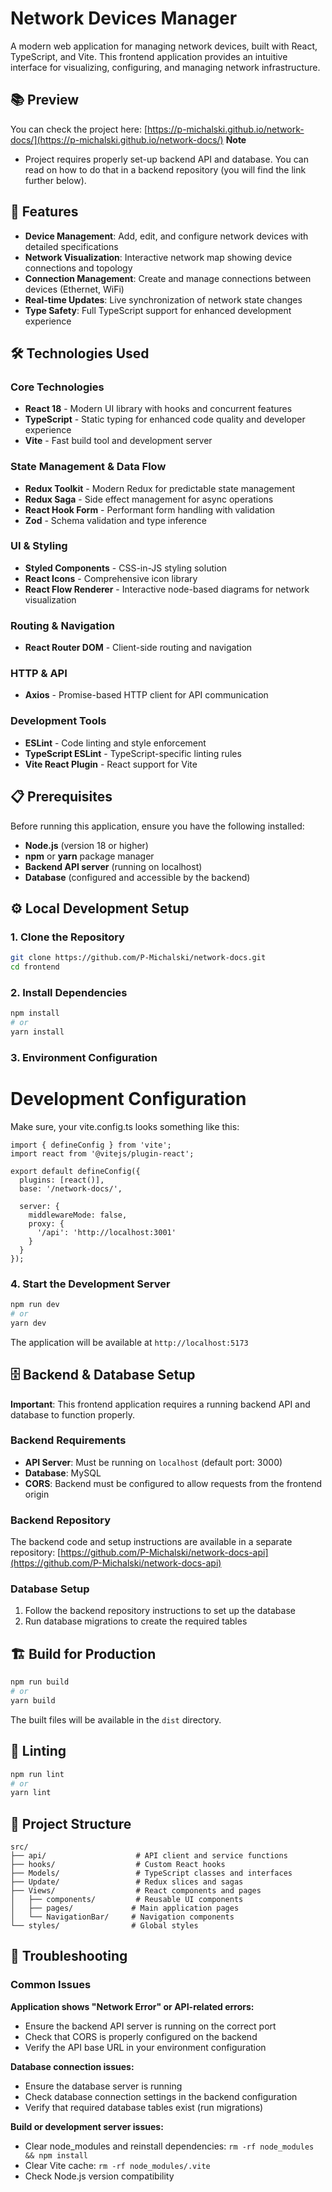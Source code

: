 # Network Devices Manager

A modern web application for managing network devices, built with React, TypeScript, and Vite. This frontend application provides an intuitive interface for visualizing, configuring, and managing network infrastructure.

## 📚 Preview

You can check the project here: [https://p-michalski.github.io/network-docs/](https://p-michalski.github.io/network-docs/)
**Note**
- Project requires properly set-up backend API and database. You can read on how to do that in a backend repository (you will find the link further below).

## 🚀 Features

- **Device Management**: Add, edit, and configure network devices with detailed specifications
- **Network Visualization**: Interactive network map showing device connections and topology
- **Connection Management**: Create and manage connections between devices (Ethernet, WiFi)
- **Real-time Updates**: Live synchronization of network state changes
- **Type Safety**: Full TypeScript support for enhanced development experience

## 🛠️ Technologies Used

### Core Technologies
- **React 18** - Modern UI library with hooks and concurrent features
- **TypeScript** - Static typing for enhanced code quality and developer experience
- **Vite** - Fast build tool and development server

### State Management & Data Flow
- **Redux Toolkit** - Modern Redux for predictable state management
- **Redux Saga** - Side effect management for async operations
- **React Hook Form** - Performant form handling with validation
- **Zod** - Schema validation and type inference

### UI & Styling
- **Styled Components** - CSS-in-JS styling solution
- **React Icons** - Comprehensive icon library
- **React Flow Renderer** - Interactive node-based diagrams for network visualization

### Routing & Navigation
- **React Router DOM** - Client-side routing and navigation

### HTTP & API
- **Axios** - Promise-based HTTP client for API communication

### Development Tools
- **ESLint** - Code linting and style enforcement
- **TypeScript ESLint** - TypeScript-specific linting rules
- **Vite React Plugin** - React support for Vite

## 📋 Prerequisites

Before running this application, ensure you have the following installed:

- **Node.js** (version 18 or higher)
- **npm** or **yarn** package manager
- **Backend API server** (running on localhost)
- **Database** (configured and accessible by the backend)

## ⚙️ Local Development Setup

### 1. Clone the Repository

```bash
git clone https://github.com/P-Michalski/network-docs.git
cd frontend
```

### 2. Install Dependencies

```bash
npm install
# or
yarn install
```

### 3. Environment Configuration

# Development Configuration
Make sure, your vite.config.ts looks something like this:
```
import { defineConfig } from 'vite';
import react from '@vitejs/plugin-react';

export default defineConfig({
  plugins: [react()],
  base: '/network-docs/',
  
  server: {
    middlewareMode: false,
    proxy: {
      '/api': 'http://localhost:3001'
    }
  }
});
```

### 4. Start the Development Server

```bash
npm run dev
# or
yarn dev
```

The application will be available at `http://localhost:5173`

## 🗄️ Backend & Database Setup

**Important**: This frontend application requires a running backend API and database to function properly.

### Backend Requirements
- **API Server**: Must be running on `localhost` (default port: 3000)
- **Database**: MySQL
- **CORS**: Backend must be configured to allow requests from the frontend origin

### Backend Repository
The backend code and setup instructions are available in a separate repository:
[https://github.com/P-Michalski/network-docs-api](https://github.com/P-Michalski/network-docs-api)

### Database Setup
1. Follow the backend repository instructions to set up the database
2. Run database migrations to create the required tables


## 🏗️ Build for Production

```bash
npm run build
# or
yarn build
```

The built files will be available in the `dist` directory.

## 🧪 Linting

```bash
npm run lint
# or
yarn lint
```

## 📁 Project Structure

```
src/
├── api/                    # API client and service functions
├── hooks/                  # Custom React hooks
├── Models/                 # TypeScript classes and interfaces
├── Update/                 # Redux slices and sagas
├── Views/                  # React components and pages
│   ├── components/         # Reusable UI components
│   ├── pages/             # Main application pages
│   └── NavigationBar/     # Navigation components
└── styles/                # Global styles
```

## 🐛 Troubleshooting

### Common Issues

**Application shows "Network Error" or API-related errors:**
- Ensure the backend API server is running on the correct port
- Check that CORS is properly configured on the backend
- Verify the API base URL in your environment configuration

**Database connection issues:**
- Ensure the database server is running
- Check database connection settings in the backend configuration
- Verify that required database tables exist (run migrations)

**Build or development server issues:**
- Clear node_modules and reinstall dependencies: `rm -rf node_modules && npm install`
- Clear Vite cache: `rm -rf node_modules/.vite`
- Check Node.js version compatibility

